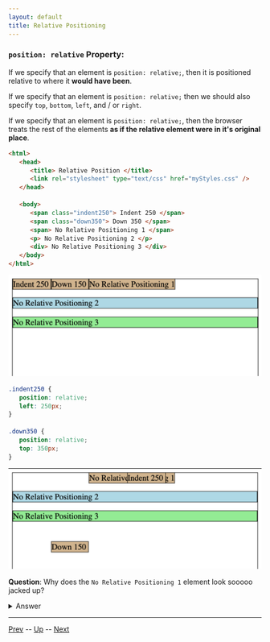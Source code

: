 ```yaml
---
layout: default
title: Relative Positioning
---
```


### `position: relative` Property:

If we specify that an element is `position: relative;`, then it is positioned relative to where it **would have been**.

If we specify that an element is `position: relative;` then we should also specify `top`, `bottom`, `left`, and / or `right`.

If we specify that an element is `position: relative;`, then the browser treats the rest of the elements **as if the relative element were in it's original place**.

```html
<html>
   <head>
      <title> Relative Position </title>
      <link rel="stylesheet" type="text/css" href="myStyles.css" />
   </head>

   <body>
      <span class="indent250"> Indent 250 </span>
      <span class="down350"> Down 350 </span>
      <span> No Relative Positioning 1 </span>
      <p> No Relative Positioning 2 </p>
      <div> No Relative Positioning 3 </div>
   </body>
</html>
```

![Default Positioning](images/noRelativePositioning.png)

```css
.indent250 {
   position: relative;
   left: 250px;
}

.down350 {
   position: relative;
   top: 350px;
}
```

![Relative Positioning](images/relativePositioning.png)

**Question**: Why does the `No Relative Positioning 1` element look sooooo jacked up?

<details>
  <summary> Answer </summary>
   The browser treats the first two <code>&lt;span&gt;</code>s as if they were in their original place.
  <code>&lt;span&gt;</code> tags are placed side-by-side.
  Therefore, the third <code>&lt;span&gt;</code> is placed immediately after where the first two <code>&lt;span&gt;</code>s <strong>would have gone</strong>.
</details>

<hr>

[Prev](cssBoxModel.md) -- [Up](README.md) -- [Next](cssPositionAbsolute.md)

